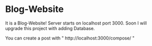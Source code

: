 # Blog-Website

It is a Blog-Website! 
Server starts on localhost port  3000. 
Soon I will upgrade this project with adding Database.

You can create a post with " http://localhost:3000/compose/ "
